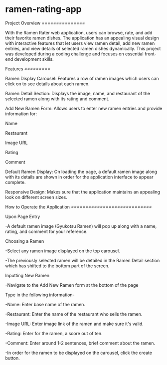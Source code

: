 # ramen-rating-app

Project Overview
*===============*

With the Ramen Rater web application, users can browse, rate, and add their favorite ramen dishes. The application has an appealing visual design with interactive features that let users view ramen detail, add new ramen entries, and view details of selected ramen dishes dynamically. This project was developed during a coding challenge and focuses on essential front-end development skills. 

Features
*=========*

Ramen Display Carousel: Features a row of ramen images which users can click on to see details about each ramen.

Ramen Detail Section: Displays the image, name, and restaurant of the selected ramen along with its rating and comment. 

Add New Ramen Form: Allows users to enter new ramen entries and provide information for:

Name

Restaurant

Image URL 

Rating

Comment

Default Ramen Display: On loading the page, a default ramen image along with its details are shown in order for the application interface to appear complete.

Responsive Design: Makes sure that the application maintains an appealing look on different screen sizes.



How to Operate the Application
*============================*

Upon Page Entry

-A default ramen image (Gyukotsu Ramen) will pop up along with a name, rating, and comment for your reference. 

Choosing a Ramen

-Select any ramen image displayed on the top carousel.

-The previously selected ramen will be detailed in the Ramen Detail section which has shifted to the bottom part of the screen.

Inputting New Ramen

-Navigate to the Add New Ramen form at the bottom of the page

Type in the following information-

-Name: Enter base name of the ramen.  

-Restaurant: Enter the name of the restaurant who sells the ramen. 

-Image URL: Enter image link of the ramen and make sure it's valid. 

-Rating: Enter for the ramen, a score out of ten. 

-Comment: Enter around 1-2 sentences, brief comment about the ramen.  

-In order for the ramen to be displayed on the carousel, click the create button.




